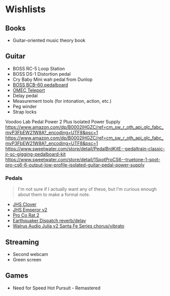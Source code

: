 # Wishlists

## Books

- Guitar-oriented music theory book

## Guitar

- BOSS RC-5 Loop Station
- BOSS DS-1 Distortion pedal
- Cry Baby Mini wah pedal from Dunlop
- [BOSS BCB-60 pedalboard](https://www.sweetwater.com/store/detail/BCB60--boss-bcb-60-deluxe-pedal-board-and-case)
- [OMEC Teleport](https://orangeamps.com/omec-teleport/#overview)
- Delay pedal
- Measurement tools (for intonation, action, etc.)
- Peg winder
- Strap locks

Voodoo Lab Pedal Power 2 Plus Isolated Power Supply https://www.amazon.com/dp/B0002IHGZC/ref=cm_sw_r_oth_api_glc_fabc_mvP3FbEW21W8A?_encoding=UTF8&psc=1
https://www.amazon.com/dp/B0002IHGZC/ref=cm_sw_r_oth_api_glc_fabc_mvP3FbEW21W8A?_encoding=UTF8&psc=1
https://www.sweetwater.com/store/detail/PedalBrdKitE--pedaltrain-classic-jr-sc-gigging-pedalboard-kit
https://www.sweetwater.com/store/detail/1SpotProCS6--truetone-1-spot-pro-cs6-6-output-low-profile-isolated-guitar-pedal-power-supply

### Pedals

> I'm not sure if I actually want any of these, but I'm curious enough about them to make a formal note.

- [JHS Clover](https://www.jhspedals.info/clover)
- [JHS Emperor v2](https://www.jhspedals.info/emperor-v2)
- [Pro Co Rat 2](https://www.sweetwater.com/store/detail/Rat2--pro-co-rat-2-distortion-fuzz-overdrive-pedal)
- [Earthquaker Dispatch reverb/delay](https://www.sweetwater.com/store/detail/DispatchMV3--earthquaker-devices-dispatch-master-v3-delay-and-reverb-pedal)
- [Walrus Audio Julia v2 Santa Fe Series chorus/vibrato](https://www.sweetwater.com/store/detail/JuliaChorusV2SF--walrus-audio-julia-v2-analog-chorus-vibrato-pedal-santa-fe-series)

## Streaming

- Second webcam
- Green screen

## Games

- Need for Speed Hot Pursuit - Remastered
